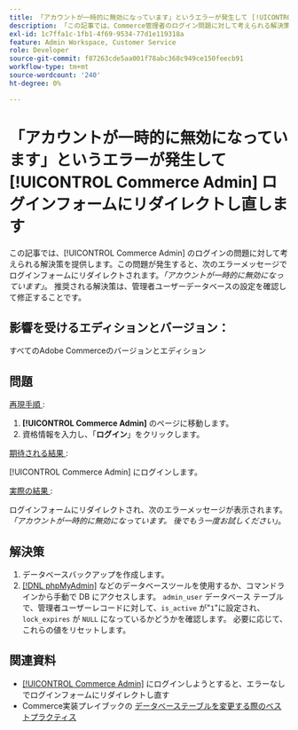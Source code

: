 ```yaml
---
title: 「アカウントが一時的に無効になっています」というエラーが発生して [!UICONTROL Commerce Admin] ログインフォームにリダイレクトし直す」
description: 「この記事では、Commerce管理者のログイン問題に対して考えられる解決策を提供します。この問題では、次のエラーメッセージでログインフォームにリダイレクトされます。*「アカウントが一時的に無効になっています」*。 推奨される解決策は、管理者ユーザーデータベース設定を確認して修正することです。'
exl-id: 1c7ffa1c-1fb1-4f69-9534-77d1e119318a
feature: Admin Workspace, Customer Service
role: Developer
source-git-commit: f87263cde5aa001f78abc368c949ce150feecb91
workflow-type: tm+mt
source-wordcount: '240'
ht-degree: 0%

---
```


# 「アカウントが一時的に無効になっています」というエラーが発生して [!UICONTROL Commerce Admin] ログインフォームにリダイレクトし直します

この記事では、[!UICONTROL Commerce Admin] のログインの問題に対して考えられる解決策を提供します。この問題が発生すると、次のエラーメッセージでログインフォームにリダイレクトされます。*「アカウントが一時的に無効になっています」*。 推奨される解決策は、管理者ユーザーデータベースの設定を確認して修正することです。

## 影響を受けるエディションとバージョン：

すべてのAdobe Commerceのバージョンとエディション

## 問題

<u> 再現手順 </u>:

1. **[!UICONTROL Commerce Admin]** のページに移動します。
1. 資格情報を入力し、「**ログイン**」をクリックします。

<u> 期待される結果 </u>:

[!UICONTROL Commerce Admin] にログインします。

<u> 実際の結果 </u>:

ログインフォームにリダイレクトされ、次のエラーメッセージが表示されます。*「アカウントが一時的に無効になっています。 後でもう一度お試しください」*。

## 解決策

1. データベースバックアップを作成します。
1. [[!DNL phpMyAdmin]](https://devdocs.magento.com/guides/v2.2/install-gde/prereq/optional.html#install-optional-phpmyadmin) などのデータベースツールを使用するか、コマンドラインから手動で DB にアクセスします。 `admin_user` データベース テーブルで、管理者ユーザーレコードに対して、`is_active` が&quot;`1`&quot;に設定され、`lock_expires` が `NULL` になっているかどうかを確認します。 必要に応じて、これらの値をリセットします。

## 関連資料

* [[!UICONTROL Commerce Admin]](https://experienceleague.adobe.com/en/docs/commerce-knowledge-base/kb/troubleshooting/miscellaneous/login-redirect-when-trying-to-login-to-magento-admin) にログインしようとすると、エラーなしでログインフォームにリダイレクトし直す
* Commerce実装プレイブックの [ データベーステーブルを変更する際のベストプラクティス ](https://experienceleague.adobe.com/en/docs/commerce-operations/implementation-playbook/best-practices/development/modifying-core-and-third-party-tables#why-adobe-recommends-avoiding-modifications)
